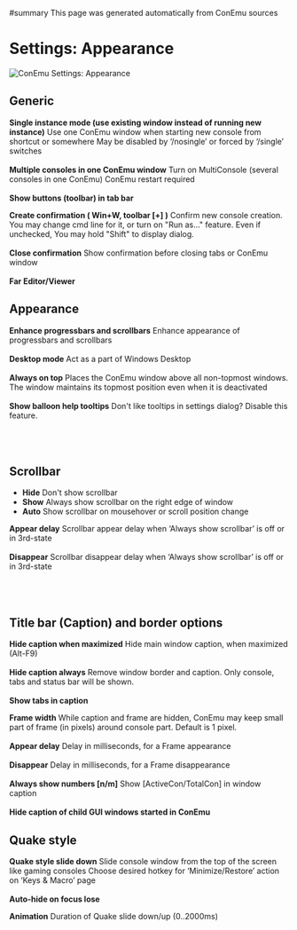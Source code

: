 ﻿#summary This page was generated automatically from ConEmu sources
<a href='Hidden comment:  IDD_SPG_SHOW '></a>
# Settings: Appearance #
<img src='http://conemu-maximus5.googlecode.com/svn/files/Settings-Appearance.png' title='ConEmu Settings: Appearance'>



<h2>Generic</h2>

<b>Single instance mode (use existing window instead of running new instance)</b> Use one ConEmu window when starting new console from shortcut or somewhere May be disabled by ‘/nosingle’ or forced by ‘/single’ switches<br>
<br>
<b>Multiple consoles in one ConEmu window</b> Turn on MultiConsole (several consoles in one ConEmu) ConEmu restart required<br>
<br>
<b>Show buttons (toolbar) in tab bar</b>

<b>Create confirmation ( Win+W, toolbar [+] )</b> Confirm new console creation. You may change cmd line for it, or turn on "Run as..." feature. Even if unchecked, You may hold "Shift" to display dialog.<br>
<br>
<b>Close confirmation</b> Show confirmation before closing tabs or ConEmu window<br>
<br>
<b>Far Editor/Viewer</b>



<h2>Appearance</h2>

<b>Enhance progressbars and scrollbars</b> Enhance appearance of progressbars and scrollbars<br>
<br>
<b>Desktop mode</b> Act as a part of Windows Desktop<br>
<br>
<b>Always on top</b> Places the ConEmu window above all non-topmost windows. The window maintains its topmost position even when it is deactivated<br>
<br>
<b>Show balloon help tooltips</b> Don't like tooltips in settings dialog? Disable this feature.<br>
<br>
<br>
<br>
<h2>Scrollbar</h2>



<ul><li><b>Hide</b> Don't show scrollbar<br>
</li><li><b>Show</b> Always show scrollbar on the right edge of window<br>
</li><li><b>Auto</b> Show scrollbar on mousehover or scroll position change</li></ul>




<b>Appear delay</b> Scrollbar appear delay when ‘Always show scrollbar’ is off or in 3rd-state<br>
<br>
<b>Disappear</b> Scrollbar disappear delay when ‘Always show scrollbar’ is off or in 3rd-state<br>
<br>
<br>
<br>
<h2>Title bar (Caption) and border options</h2>

<b>Hide caption when maximized</b> Hide main window caption, when maximized (Alt-F9)<br>
<br>
<b>Hide caption always</b> Remove window border and caption. Only console, tabs and status bar will be shown.<br>
<br>
<b>Show tabs in caption</b>

<b>Frame width</b> While caption and frame are hidden, ConEmu may keep small part of frame (in pixels) around console part. Default is 1 pixel.<br>
<br>
<b>Appear delay</b> Delay in milliseconds, for a Frame appearance<br>
<br>
<b>Disappear</b> Delay in milliseconds, for a Frame disappearance<br>
<br>
<b>Always show numbers [n/m]</b> Show [ActiveCon/TotalCon] in window caption<br>
<br>
<b>Hide caption of child GUI windows started in ConEmu</b>



<h2>Quake style</h2>

<b>Quake style slide down</b> Slide console window from the top of the screen like gaming consoles Choose desired hotkey for ‘Minimize/Restore’ action on ‘Keys & Macro’ page<br>
<br>
<b>Auto-hide on focus lose</b>

<b>Animation</b> Duration of Quake slide down/up (0..2000ms)<br>
<br>
<br>
<br>
